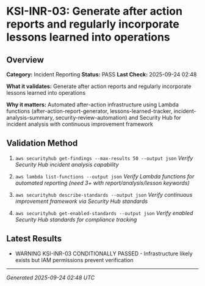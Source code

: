 # KSI-INR-03: Generate after action reports and regularly incorporate lessons learned into operations

## Overview

**Category:** Incident Reporting
**Status:** PASS
**Last Check:** 2025-09-24 02:48

**What it validates:** Generate after action reports and regularly incorporate lessons learned into operations

**Why it matters:** Automated after-action infrastructure using Lambda functions (after-action-report-generator, lessons-learned-tracker, incident-analysis-summary, security-review-automation) and Security Hub for incident analysis with continuous improvement framework

## Validation Method

1. `aws securityhub get-findings --max-results 50 --output json`
   *Verify Security Hub incident analysis capability*

2. `aws lambda list-functions --output json`
   *Verify Lambda functions for automated reporting (need 3+ with report/analysis/lesson keywords)*

3. `aws securityhub describe-standards --output json`
   *Verify continuous improvement framework via Security Hub standards*

4. `aws securityhub get-enabled-standards --output json`
   *Verify enabled Security Hub standards for compliance tracking*

## Latest Results

- WARNING KSI-INR-03 CONDITIONALLY PASSED - Infrastructure likely exists but IAM permissions prevent verification

---
*Generated 2025-09-24 02:48 UTC*